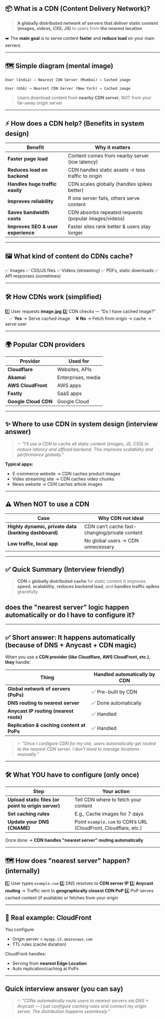 ## 📦 **What is a CDN (Content Delivery Network)?**

> **A globally distributed network of servers that deliver static content (images, videos, CSS, JS)** to users from **the nearest location**

➡️ The **main goal** is to serve content **faster** and **reduce load** on your main servers.

---

## 🗺️ **Simple diagram (mental image)**

```
User (India) → Nearest CDN Server (Mumbai) → Cached image

User (USA) → Nearest CDN Server (New York) → Cached image
```

> Users download content from **nearby CDN server**, NOT from your far-away origin server

---

## ⚡ **How does a CDN help? (Benefits in system design)**

| **Benefit**                        | **Why it matters**                                    |
| ---------------------------------- | ----------------------------------------------------- |
| **Faster page load**               | Content comes from nearby server (low latency)        |
| **Reduces load on backend**        | CDN handles static assets → less traffic to origin    |
| **Handles huge traffic easily**    | CDN scales globally (handles spikes better)           |
| **Improves reliability**           | If one server fails, others serve content             |
| **Saves bandwidth costs**          | CDN absorbs repeated requests (popular images/videos) |
| **Improves SEO & user experience** | Faster sites rank better & users stay longer          |

---

## 🖼️ **What kind of content do CDNs cache?**

✅ Images
✅ CSS/JS files
✅ Videos (streaming)
✅ PDFs, static downloads
✅ API responses (sometimes)

---

## 🛠️ **How CDNs work (simplified)**

1️⃣ User requests **image.jpg**
2️⃣ CDN checks — “Do I have cached image?”
 ✅ **Yes** → Serve cached image
 ❌ **No** → Fetch from origin → cache → serve user

---

## 🌍 **Popular CDN providers**

| **Provider**         | **Used for**       |
| -------------------- | ------------------ |
| **Cloudflare**       | Websites, APIs     |
| **Akamai**           | Enterprises, media |
| **AWS CloudFront**   | AWS apps           |
| **Fastly**           | SaaS apps          |
| **Google Cloud CDN** | Google Cloud       |

---

## ✨ **Where to use CDN in system design (interview answer)**

> ✨ *“I’ll use a CDN to cache all static content (images, JS, CSS) to reduce latency and offload backend. This improves scalability and performance globally.”*

**Typical apps:**

* E-commerce website → CDN caches product images
* Video streaming site → CDN caches video chunks
* News website → CDN caches article images

---

## ⚠️ **When NOT to use a CDN**

| **Case**                                             | **Why CDN not ideal**                         |
| ---------------------------------------------------- | --------------------------------------------- |
| **Highly dynamic, private data (banking dashboard)** | CDN can’t cache fast-changing/private content |
| **Low traffic, local app**                           | No global users → CDN unnecessary             |

---

## ✅ **Quick Summary (Interview friendly)**

> **CDN = globally distributed cache** for static content
> It improves **speed**, **scalability**, **reduces backend load**, and **handles traffic spikes** gracefully.


## **does the "nearest server" logic happen automatically or do I have to configure it?**

---

## ✅ **Short answer: It happens automatically (because of DNS + Anycast + CDN magic)**

When you use a **CDN provider (like Cloudflare, AWS CloudFront, etc.)**,
**they** handle:

| **Thing**                                 | **Handled automatically by CDN** |
| ----------------------------------------- | -------------------------------- |
| **Global network of servers (PoPs)**      | ✅ Pre-built by CDN               |
| **DNS routing to nearest server**         | ✅ Done automatically             |
| **Anycast IP routing (nearest route)**    | ✅ Handled                        |
| **Replication & caching content at PoPs** | ✅ Handled                        |

> ✨ *“Once I configure CDN for my site, users automatically get routed to the nearest CDN server. I don’t need to manage locations manually.”*

---

## 🛠️ **What YOU have to configure (only once)**

| **Step**                                            | **Your action**                                                 |
| --------------------------------------------------- | --------------------------------------------------------------- |
| **Upload static files (or point to origin server)** | Tell CDN where to fetch your content                            |
| **Set caching rules**                               | E.g., Cache images for 7 days                                   |
| **Update your DNS (CNAME)**                         | Point `example.com` to CDN’s URL (CloudFront, Cloudflare, etc.) |

Once done → **CDN handles "nearest server" routing automatically**

---

## 🗺️ **How does "nearest server" happen? (internally)**

1️⃣ User types `example.com`
2️⃣ DNS resolves to **CDN server IP**
3️⃣ **Anycast routing** → Traffic sent to **geographically closest CDN PoP**
4️⃣ PoP serves cached content (if available) or fetches from your origin

---

## 📌 **Real example: CloudFront**

You configure:

* Origin server = `myapp.s3.amazonaws.com`
* TTL rules (cache duration)

CloudFront handles:

* Serving from **nearest Edge Location**
* Auto replication/caching at PoPs

---

## **Quick interview answer (you can say)**

> ✨ *“CDNs automatically route users to nearest servers via DNS + Anycast — I just configure caching rules and connect my origin server. The distribution happens seamlessly.”*
